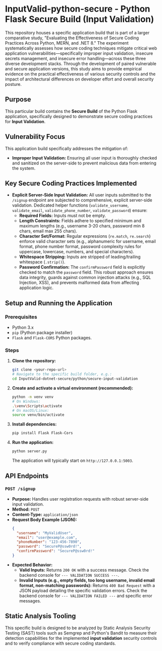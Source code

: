 # InputValid-python-secure - Python Flask Secure Build (Input Validation)

This repository houses a specific application build that is part of a larger comparative study, "Evaluating the Effectiveness of Secure Coding Practices Across Python, MERN, and .NET 8." The experiment systematically assesses how secure coding techniques mitigate critical web application vulnerabilities—specifically improper input validation, insecure secrets management, and insecure error handling—across these three diverse development stacks. Through the development of paired vulnerable and secure application versions, this study aims to provide empirical evidence on the practical effectiveness of various security controls and the impact of architectural differences on developer effort and overall security posture.

## Purpose
This particular build contains the **Secure Build** of the Python Flask application, specifically designed to demonstrate secure coding practices for **Input Validation**.

## Vulnerability Focus
This application build specifically addresses the mitigation of:
* **Improper Input Validation:** Ensuring all user input is thoroughly checked and sanitized on the server-side to prevent malicious data from entering the system.

## Key Secure Coding Practices Implemented
* **Explicit Server-Side Input Validation:** All user inputs submitted to the `/signup` endpoint are subjected to comprehensive, explicit server-side validation. Dedicated helper functions (`validate_username`, `validate_email`, `validate_phone_number`, `validate_password`) ensure:
    * **Required Fields:** Inputs must not be empty.
    * **Length Constraints:** Fields adhere to specified minimum and maximum lengths (e.g., username 3-20 chars, password min 8 chars, email max 255 chars).
    * **Character Set/Format:** Regular expressions (`re.match`, `re.search`) enforce valid character sets (e.g., alphanumeric for username, email format, phone number format, password complexity rules for uppercase, lowercase, numbers, and special characters).
    * **Whitespace Stripping:** Inputs are stripped of leading/trailing whitespace (`.strip()`).
    * **Password Confirmation:** The `confirmPassword` field is explicitly checked to match the `password` field.
    This robust approach ensures data integrity, guards against common injection attacks (e.g., SQL Injection, XSS), and prevents malformed data from affecting application logic.

## Setup and Running the Application

### Prerequisites
* Python 3.x
* `pip` (Python package installer)
* `Flask` and `Flask-CORS` Python packages.

### Steps
1.  **Clone the repository:**
    ```bash
    git clone <your-repo-url>
    # Navigate to the specific build folder, e.g.:
    cd InputValid-dotnet-secure/python/secure-input-validation
    ```
2.  **Create and activate a virtual environment (recommended):**
    ```bash
    python -m venv venv
    # On Windows:
    .\venv\Scripts\activate
    # On macOS/Linux:
    source venv/bin/activate
    ```
3.  **Install dependencies:**
    ```bash
    pip install Flask Flask-Cors
    ```
4.  **Run the application:**
    ```bash
    python server.py
    ```
    The application will typically start on `http://127.0.0.1:5003`.

## API Endpoints

### `POST /signup`
* **Purpose:** Handles user registration requests with robust server-side input validation.
* **Method:** `POST`
* **Content-Type:** `application/json`
* **Request Body Example (JSON):**
    ```json
    {
      "username": "MyValidUser",
      "email": "user@example.com",
      "phoneNumber": "123-456-7890",
      "password": "SecureP@ssw0rd!",
      "confirmPassword": "SecureP@ssw0rd!"
    }
    ```
* **Expected Behavior:**
    * **Valid Inputs:** Returns `200 OK` with a success message. Check the backend console for `--- VALIDATION SUCCESS ---`.
    * **Invalid Inputs (e.g., empty fields, too long username, invalid email format, non-matching passwords):** Returns `400 Bad Request` with a JSON payload detailing the specific validation errors. Check the backend console for `--- VALIDATION FAILED ---` and specific error messages.

## Static Analysis Tooling
This specific build is designed to be analyzed by Static Analysis Security Testing (SAST) tools such as Semgrep and Python's Bandit to measure their detection capabilities for the implemented **input validation** security controls and to verify compliance with secure coding standards.
